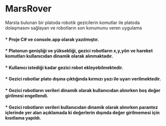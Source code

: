 # MarsRover
Marsta bulunan bir platoda robotik gezicilerin komutlar ile platoda dolaşmasını sağlayan ve robotların son konumunu veren uygulama

#### * Proje C# ve console.app olarak yazılmıştır. 
#### * Platonun genişliği ve yüksekliği, gezici robotların x,y,yön ve hareket komutları kullanıcıdan dinamik olarak alınmaktadır.
#### * Kullanıcı istediği kadar gezici robot ekleyebilmektedir.
#### * Gezici robotlar plato dışına çıktığında kırmızı yazı ile uyarı verilmektedir.
#### * Gezici robotların verileri dinamik olarak kullanıcıdan alınırken boş değer girilmesi engellendi.
#### * Gezici robotların verileri kullanıcıdan dinamik olarak alınırken parantez içlerinde yer alan açıklamada ki değerlerin dışında değer girilmemesi için kısıtlama yapıldı.
